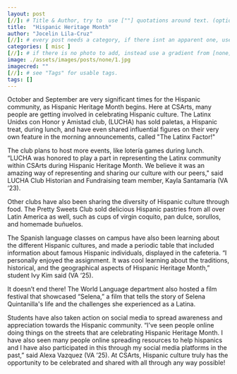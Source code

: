 ```yaml
---
layout: post
[//]: # Title & Author, try to  use [""] quotations around text. (optional, just formality).
title:  "Hispanic Heritage Month"
author: "Jocelin Lila-Cruz"
[//]: # every post needs a category, if there isnt an apparent one, use [misc].
categories: [ misc ]
[//]: # if there is no photo to add, instead use a gradient from [none] folder by picking a number from 1-10. (all gradients are .jpg)
image: ./assets/images/posts/none/1.jpg
imagecred: ""
[//]: # see "Tags" for usable tags.
tags: []
---
```

October and September are very significant times for the Hispanic community, as Hispanic Heritage Month begins. Here at CSArts, many people are getting involved in celebrating Hispanic culture. The Latinx Unidxs con Honor y Amistad club, (LUCHA) has sold paletas, a Hispanic treat, during lunch, and have even shared influential figures on their very own feature in the morning announcements, called "The Latinx Factor!"

The club plans to host more events, like lotería games during lunch. “LUCHA was honored to play a part in representing the Latinx community within CSArts during Hispanic Heritage Month. We believe it was an amazing way of representing and sharing our culture with our peers," said LUCHA Club Historian and Fundraising team member, Kayla Santamaria (VA ‘23).

Other clubs have also been sharing the diversity of Hispanic culture through food. The Pretty Sweets Club sold delicious Hispanic pastries from all over Latin America as well, such as cups of virgin coquito, pan dulce, sorullos, and homemade buñuelos.

The Spanish language classes on campus have also been learning about the different Hispanic cultures, and made a periodic table that included information about famous Hispanic individuals, displayed in the cafeteria. “I personally enjoyed the assignment. It was cool learning about the traditions, historical, and the geographical aspects of Hispanic Heritage Month,” student Ivy Kim said (VA ‘25). 

It doesn’t end there! The World Language department also hosted a film festival that showcased “Selena,” a film that tells the story of Selena Quintanilla's life and the challenges she experienced as a Latina. 

Students have also taken action on social media to spread awareness and appreciation towards the Hispanic community. “I’ve seen people online doing things on the streets that are celebrating Hispanic Heritage Month. I have also seen many people online spreading resources to help hispanics and I have also participated in this through my social media platforms in the past,” said Alexa Vazquez (VA ’25). At CSArts, Hispanic culture truly has the opportunity to be celebrated and shared with all through any way possible!